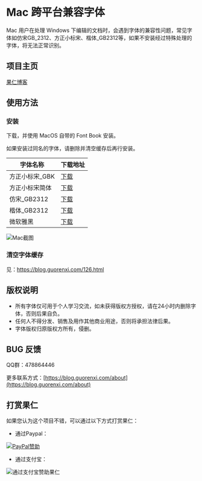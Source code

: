 # Mac 跨平台兼容字体

Mac 用户在处理 Windows 下编辑的文档时，会遇到字体的兼容性问题，常见字体如仿宋GB_2312、方正小标宋、楷体_GB2312等，如果不安装经过特殊处理的字体，将无法正常识别。

## 项目主页

[果仁博客](https://blog.guorenxi.com/macfonts)

## 使用方法

### 安装

下载，并使用 MacOS 自带的 Font Book 安装。

如果安装过同名的字体，请删除并清空缓存后再行安装。

|字体名称|下载地址|
|-------|-------|
|方正小标宋_GBK|[下载](https://github.com/guorenxi/macfonts/raw/master/fonts/MacFZXBSGBK.ttf)
|方正小标宋简体|[下载](https://github.com/guorenxi/macfonts/raw/master/fonts/MacFZXBSJT.ttf)
|仿宋_GB2312|[下载](https://github.com/guorenxi/macfonts/raw/master/fonts/MacFSGB2312.ttf)
|楷体_GB2312|[下载](https://github.com/guorenxi/macfonts/raw/master/fonts/MacKTGB2312.ttf)
|微软雅黑|[下载](https://github.com/guorenxi/macfonts/raw/master/fonts/MacMSYH.ttf)

![Mac截图](https://blog.guorenxi.com/wp-content/uploads/2017/05/a03a4bd7db655d4f99f717701359c525.png)

### 清空字体缓存

见：https://blog.guorenxi.com/126.html

## 版权说明

* 所有字体仅可用于个人学习交流，如未获得版权方授权，请在24小时内删除字体，否则后果自负。
* 任何人不得分发、销售及用作其他商业用途，否则将承担法律后果。
* 字体版权归原版权方所有，侵删。

## BUG 反馈

QQ群：478864446

更多联系方式：[https://blog.guorenxi.com/about](https://blog.guorenxi.com/about)

## 打赏果仁

如果您认为这个项目不错，可以通过以下方式打赏果仁：

* 通过Paypal：

[![PayPal赞助](https://blog.guorenxi.com/Donate-PayPal-green.svg)](https://www.paypal.com/cgi-bin/webscr?cmd=_s-xclick&hosted_button_id=9UUNGYV25756N)

* 通过支付宝：

![通过支付宝赞助果仁](https://blog.guorenxi.com/donatealipay.png "用支付宝扫描")
